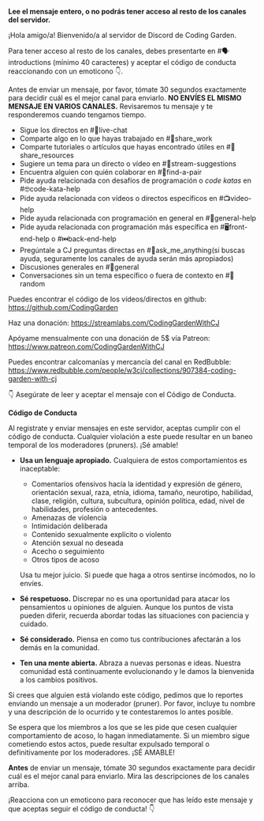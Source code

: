 **Lee el mensaje entero, o no podrás tener acceso al resto de los canales del servidor.**

¡Hola amigo/a! Bienvenido/a al servidor de Discord de Coding Garden.

Para tener acceso al resto de los canales, debes presentarte en #🗣introductions (mínimo 40 caracteres) y aceptar el código de conducta reaccionando con un emoticono :point_down:.

Antes de enviar un mensaje, por favor, tómate 30 segundos exactamente para decidir cuál es el mejor canal para enviarlo.
**NO ENVÍES EL MISMO MENSAJE EN VARIOS CANALES.** Revisaremos tu mensaje y te responderemos cuando tengamos tiempo.

* Sigue los directos en #🔴live-chat 
* Comparte algo en lo que hayas trabajado en #🎨share_work
* Comparte tutoriales o artículos que hayas encontrado útiles en #📖share_resources 
* Sugiere un tema para un directo o vídeo en #💭stream-suggestions 
* Encuentra alguien con quién colaborar en #👫find-a-pair 
* Pide ayuda relacionada con desafíos de programación o _code katas_ en #🤓code-kata-help 
* Pide ayuda relacionada con vídeos o directos específicos en #📺video-help 
* Pide ayuda relacionada con programación en general en #🌈general-help
* Pide ayuda relacionada con programación más específica en #🖥front-end-help o #⏮back-end-help
* Pregúntale a CJ preguntas directas en #🤔ask_me_anything(si buscas ayuda, seguramente los canales de ayuda serán más apropiados)
* Discusiones generales en #💬general  
* Conversaciones sin un tema específico o fuera de contexto en #🎲random 

Puedes encontrar el código de los vídeos/directos en github: <https://github.com/CodingGarden>

Haz una donación: <https://streamlabs.com/CodingGardenWithCJ>

Apóyame mensualmente con una donación de 5$ vía Patreon: <https://www.patreon.com/CodingGardenWithCJ>

Puedes encontrar calcomanías y mercancía del canal en RedBubble: <https://www.redbubble.com/people/w3cj/collections/907384-coding-garden-with-cj>

:point_down:  Asegúrate de leer y aceptar el mensaje con el Código de Conducta.

**Código de Conducta**

Al registrate y enviar mensajes en este servidor, aceptas cumplir con el código de conducta. Cualquier violación a este puede resultar en un baneo temporal de los moderadores (pruners). ¡Sé amable!

* **Usa un lenguaje apropiado.** Cualquiera de estos comportamientos es inaceptable:
  * Comentarios ofensivos hacía la identidad y expresión de género, orientación sexual, raza, etnia, idioma, tamaño, neurotipo, habilidad, clase, religión, cultura, subcultura, opinión política, edad, nivel de habilidades, profesión o antecedentes. 
  * Amenazas de violencia
  * Intimidación deliberada
  * Contenido sexualmente explícito o violento
  * Atención sexual no deseada
  * Acecho o seguimiento
  * Otros tipos de acoso

  Usa tu mejor juicio. Si puede que haga a otros sentirse incómodos, no lo envíes.

* **Sé respetuoso.** Discrepar no es una oportunidad para atacar los pensamientos u opiniones de alguien. Aunque los puntos de vista pueden diferir, recuerda abordar todas las situaciones con paciencia y cuidado.
* **Sé considerado.** Piensa en como tus contribuciones afectarán a los demás en la comunidad. 
* **Ten una mente abierta.** Abraza a nuevas personas e ideas. Nuestra comunidad está continuamente evolucionando y le damos la bienvenida a los cambios positivos.

Si crees que alguien está violando este código, pedimos que lo reportes enviando un mensaje a un moderador (pruner). Por favor, incluye tu nombre y una descripción de lo ocurrido y te contestaremos lo antes posible.

Se espera que los miembros a los que se les pide que cesen cualquier comportamiento de acoso, lo hagan inmediatamente. Si un miembro sigue cometiendo estos actos, puede resultar expulsado temporal o definitivamente por los moderadores. ¡SÉ AMABLE!

**Antes** de enviar un mensaje, tómate 30 segundos exactamente para decidir cuál es el mejor canal para enviarlo. Mira las descripciones de los canales arriba.

¡Reacciona con un emoticono para reconocer que has leído este mensaje y que aceptas seguir el código de conducta! :point_down:
